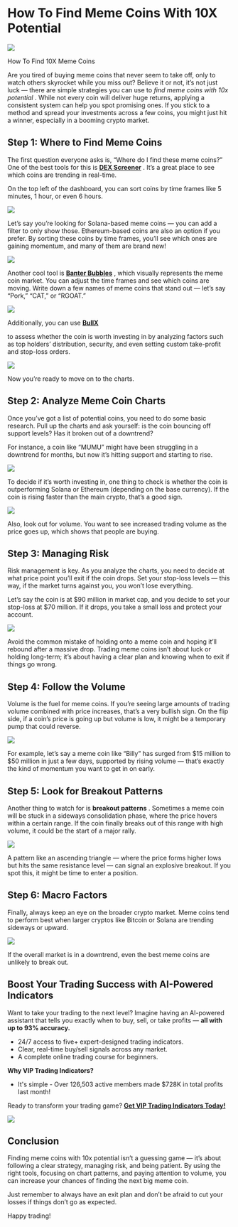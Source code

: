# How To Find Meme Coins With 10X Potential

![](https://miro.medium.com/v2/1*SmLqkw_-pohFUJj3RoDLfw.png)

How To Find 10X Meme Coins

Are you tired of buying meme coins that never seem to take off, only to watch others skyrocket while you miss out? Believe it or not, it’s not just luck — there are simple strategies you can use to
*find meme coins with 10x potential*
. While not every coin will deliver huge returns, applying a consistent system can help you spot promising ones. If you stick to a method and spread your investments across a few coins, you might just hit a winner, especially in a booming crypto market.

## Step 1: Where to Find Meme Coins

The first question everyone asks is, “Where do I find these meme coins?” One of the best tools for this is
[**DEX Screener**](https://dexscreener.com/)
. It’s a great place to see which coins are trending in real-time.

On the top left of the dashboard, you can sort coins by time frames like 5 minutes, 1 hour, or even 6 hours.

![](https://miro.medium.com/v2/1*m-dpGWYoTpGNCXsxWSBEbg.png)

Let’s say you’re looking for Solana-based meme coins — you can add a filter to only show those. Ethereum-based coins are also an option if you prefer. By sorting these coins by time frames, you’ll see which ones are gaining momentum, and many of them are brand new!

![](https://miro.medium.com/v2/1*IB14SybMIbp04bEMBI_ylg.png)

Another cool tool is
[**Banter Bubbles**](https://web.banterbubbles.com/)
, which visually represents the meme coin market. You can adjust the time frames and see which coins are moving. Write down a few names of meme coins that stand out — let’s say “Pork,” “CAT,” or “RGOAT.”

![](https://miro.medium.com/v2/1*eYVAVAC2sKUEO4Eq9WuQ1Q.png)

Additionally, you can use
[**BullX**](https://t.me/BullxBetaBot)

to assess whether the coin is worth investing in by analyzing factors such as top holders’ distribution, security, and even setting custom take-profit and stop-loss orders.

![](https://miro.medium.com/v2/1*zGfluaLnLzG13GIuv8P0tw.png)

Now you’re ready to move on to the charts.

## Step 2: Analyze Meme Coin Charts

Once you’ve got a list of potential coins, you need to do some basic research. Pull up the charts and ask yourself: is the coin bouncing off support levels? Has it broken out of a downtrend?

For instance, a coin like “MUMU” might have been struggling in a downtrend for months, but now it’s hitting support and starting to rise.

![](https://miro.medium.com/v2/1*b5rF7-u-KiCyv1jyIHuDpA.png)

To decide if it’s worth investing in, one thing to check is whether the coin is outperforming Solana or Ethereum (depending on the base currency). If the coin is rising faster than the main crypto, that’s a good sign.

![](https://miro.medium.com/v2/1*vEHf0Ki5XbXXUlGE1ITUqA.png)

Also, look out for volume. You want to see increased trading volume as the price goes up, which shows that people are buying.

## Step 3: Managing Risk

Risk management is key. As you analyze the charts, you need to decide at what price point you’ll exit if the coin drops. Set your stop-loss levels — this way, if the market turns against you, you won’t lose everything.

Let’s say the coin is at $90 million in market cap, and you decide to set your stop-loss at $70 million. If it drops, you take a small loss and protect your account.

![](https://miro.medium.com/v2/1*DTSNUau0HFdGThJrEAdC3g.png)

Avoid the common mistake of holding onto a meme coin and hoping it’ll rebound after a massive drop. Trading meme coins isn’t about luck or holding long-term; it’s about having a clear plan and knowing when to exit if things go wrong.

## Step 4: Follow the Volume

Volume is the fuel for meme coins. If you’re seeing large amounts of trading volume combined with price increases, that’s a very bullish sign. On the flip side, if a coin’s price is going up but volume is low, it might be a temporary pump that could reverse.

![](https://miro.medium.com/v2/1*xc-eKoE6akeWFw28wyaUBA.png)

For example, let’s say a meme coin like “Billy” has surged from $15 million to $50 million in just a few days, supported by rising volume — that’s exactly the kind of momentum you want to get in on early.

## Step 5: Look for Breakout Patterns

Another thing to watch for is
**breakout patterns**
. Sometimes a meme coin will be stuck in a sideways consolidation phase, where the price hovers within a certain range. If the coin finally breaks out of this range with high volume, it could be the start of a major rally.

![](https://miro.medium.com/v2/1*P-oKMcp2muEuuvmb9tOJSQ.png)

A pattern like an ascending triangle — where the price forms higher lows but hits the same resistance level — can signal an explosive breakout. If you spot this, it might be time to enter a position.

## Step 6: Macro Factors

Finally, always keep an eye on the broader crypto market. Meme coins tend to perform best when larger cryptos like Bitcoin or Solana are trending sideways or upward.

![](https://miro.medium.com/v2/1*_lPa-gOaDEQMuSPuo0G9ww.png)

If the overall market is in a downtrend, even the best meme coins are unlikely to break out.

## Boost Your Trading Success with AI-Powered Indicators

Want to take your trading to the next level? Imagine having an AI-powered assistant that tells you exactly when to buy, sell, or take profits —
**all with up to 93% accuracy.**

* 24/7 access to five+ expert-designed trading indicators.
* Clear, real-time buy/sell signals across any market.
* A complete online trading course for beginners.

**Why VIP Trading Indicators?**

* It's simple - Over 126,503 active members made $728K in total profits last month!

Ready to transform your trading game?
[**Get VIP Trading Indicators Today!**](https://vipindicators.xyz)

![](https://vipindicators.xyz/2.png)

## Conclusion

Finding meme coins with 10x potential isn’t a guessing game — it’s about following a clear strategy, managing risk, and being patient. By using the right tools, focusing on chart patterns, and paying attention to volume, you can increase your chances of finding the next big meme coin.

Just remember to always have an exit plan and don’t be afraid to cut your losses if things don’t go as expected.

Happy trading!